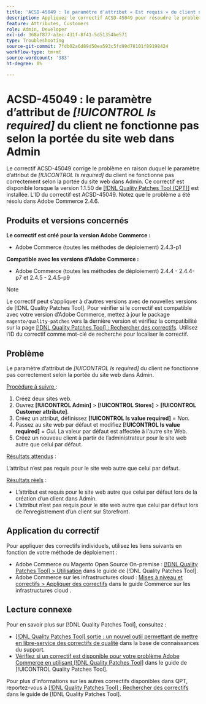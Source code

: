 ```yaml
---
title: 'ACSD-45049 : le paramètre d’attribut « Est requis » du client ne fonctionne pas selon la portée du site web dans Admin'
description: Appliquez le correctif ACSD-45049 pour résoudre le problème d’Adobe Commerce en raison duquel l’attribut « [!UICONTROL Is required] » du client n’est pas correctement remplacé conformément à la portée du site web dans Admin.
feature: Attributes, Customers
role: Admin, Developer
exl-id: 368af877-a3ec-431f-8f41-5d51354be571
type: Troubleshooting
source-git-commit: 7fdb02a6d89d50ea593c5fd99d78101f89198424
workflow-type: tm+mt
source-wordcount: '383'
ht-degree: 0%

---
```


# ACSD-45049 : le paramètre d’attribut de *[!UICONTROL Is required]* du client ne fonctionne pas selon la portée du site web dans Admin

Le correctif ACSD-45049 corrige le problème en raison duquel le paramètre d’attribut de *[!UICONTROL Is required]* du client ne fonctionne pas correctement selon la portée du site web dans Admin. Ce correctif est disponible lorsque la version 1.1.50 de [[!DNL Quality Patches Tool (QPT)]](/help/tools/quality-patches-tool/usage.md) est installée. L’ID du correctif est ACSD-45049. Notez que le problème a été résolu dans Adobe Commerce 2.4.6.

## Produits et versions concernés

**Le correctif est créé pour la version Adobe Commerce :**

* Adobe Commerce (toutes les méthodes de déploiement) 2.4.3-p1

**Compatible avec les versions d’Adobe Commerce :**

* Adobe Commerce (toutes les méthodes de déploiement) 2.4.4 - 2.4.4-p7 et 2.4.5 - 2.4.5-p9

>[!NOTE]
>
>Le correctif peut s’appliquer à d’autres versions avec de nouvelles versions de [!DNL Quality Patches Tool]. Pour vérifier si le correctif est compatible avec votre version d’Adobe Commerce, mettez à jour le package `magento/quality-patches` vers la dernière version et vérifiez la compatibilité sur la page [[!DNL Quality Patches Tool] : Rechercher des correctifs](https://experienceleague.adobe.com/tools/commerce-quality-patches/index.html?lang=fr). Utilisez l’ID du correctif comme mot-clé de recherche pour localiser le correctif.

## Problème

Le paramètre d’attribut de *[!UICONTROL Is required]* du client ne fonctionne pas correctement selon la portée du site web dans Admin.

<u>Procédure à suivre </u> :

1. Créez deux sites web.
1. Ouvrez **[!UICONTROL Admin]** > **[!UICONTROL Stores]** > **[!UICONTROL Customer attribute]**.
1. Créez un attribut, définissez **[!UICONTROL Is value required]** = *Non*.
1. Passez au site web par défaut et modifiez **[!UICONTROL Is value required]** = *Oui*. La valeur par défaut est affectée à l&#39;autre site Web.
1. Créez un nouveau client à partir de l’administrateur pour le site web autre que celui par défaut.

<u>Résultats attendus</u> :

L’attribut n’est pas requis pour le site web autre que celui par défaut.

<u>Résultats réels</u> :

* L’attribut est requis pour le site web autre que celui par défaut lors de la création d’un client dans Admin.
* L’attribut n’est pas requis pour le site web autre que celui par défaut lors de l’enregistrement d’un client sur Storefront.

## Application du correctif

Pour appliquer des correctifs individuels, utilisez les liens suivants en fonction de votre méthode de déploiement :

* Adobe Commerce ou Magento Open Source On-premise : [[!DNL Quality Patches Tool] > Utilisation](/help/tools/quality-patches-tool/usage.md) dans le guide de [!DNL Quality Patches Tool].
* Adobe Commerce sur les infrastructures cloud : [Mises à niveau et correctifs > Appliquer des correctifs](https://experienceleague.adobe.com/docs/commerce-cloud-service/user-guide/develop/upgrade/apply-patches.html?lang=fr) dans le guide Commerce sur les infrastructures cloud .

## Lecture connexe

Pour en savoir plus sur [!DNL Quality Patches Tool], consultez :

* [[!DNL Quality Patches Tool] sortie : un nouvel outil permettant de mettre en libre-service des correctifs de qualité](https://experienceleague.adobe.com/fr/docs/commerce-operations/tools/quality-patches-tool/quality-patches-tool-to-self-serve-quality-patches) dans la base de connaissances du support.
* [Vérifiez si un correctif est disponible pour votre problème Adobe Commerce en utilisant [!DNL Quality Patches Tool]](/help/tools/quality-patches-tool/patches-available-in-qpt/check-patch-for-magento-issue-with-magento-quality-patches.md) dans le guide de [!UICONTROL Quality Patches Tool].


Pour plus d’informations sur les autres correctifs disponibles dans QPT, reportez-vous à [[!DNL Quality Patches Tool] : Rechercher des correctifs](https://experienceleague.adobe.com/tools/commerce-quality-patches/index.html?lang=fr) dans le guide de [!DNL Quality Patches Tool].
